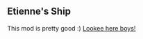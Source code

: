 ## Etienne's Ship
This mod is pretty good :)
[Lookee here boys!](Karateka95.github.io/FE_NavyManowar_complete.png)

